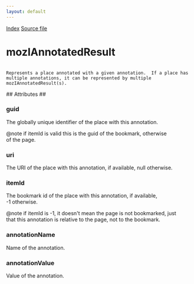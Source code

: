 ```yaml
---
layout: default
---
```

<div id='links'><a href="../index.html">Index</a>
<a href="http://dxr.mozilla.org/mozilla-central/source/toolkit/components/places/nsIAnnotationService.idl">Source file</a>
</div>

# mozIAnnotatedResult #
<code>  
Represents a place annotated with a given annotation.  If a place has  
multiple annotations, it can be represented by multiple  
mozIAnnotatedResult(s).  
  
</code>
## Attributes ##

### guid ###
  
The globally unique identifier of the place with this annotation.  
  
@note if itemId is valid this is the guid of the bookmark, otherwise  
      of the page.  
  

### uri ###
  
The URI of the place with this annotation, if available, null otherwise.  
  

### itemId ###
  
The bookmark id of the place with this annotation, if available,  
-1 otherwise.  
  
@note if itemId is -1, it doesn't mean the page is not bookmarked, just  
      that this annotation is relative to the page, not to the bookmark.  
  

### annotationName ###
  
Name of the annotation.  
  

### annotationValue ###
  
Value of the annotation.  
  
